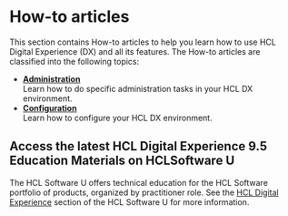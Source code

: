 # How-to articles

This section contains How-to articles to help you learn how to use HCL Digital Experience (DX) and all its features. The How-to articles are classified into the following topics:

- **[Administration](./administration/index.md)**  
Learn how to do specific administration tasks in your HCL DX environment.
- **[Configuration](./configuration/index.md)**  
Learn how to configure your HCL DX environment.

## Access the latest HCL Digital Experience 9.5 Education Materials on HCLSoftware U

The HCL Software U offers technical education for the HCL Software portfolio of products, organized by practitioner role. See the [HCL Digital Experience](https://hclsoftwareu.hcltechsw.com/) section of the HCL Software U for more information.
